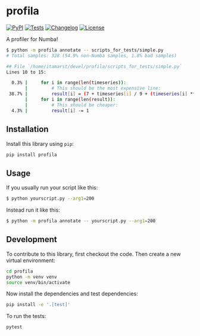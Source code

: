 # profila

[![PyPI](https://img.shields.io/pypi/v/profila.svg)](https://pypi.org/project/profila/)
[![Tests](https://github.com/pythonspeed/profila/actions/workflows/test.yml/badge.svg)](https://github.com/pythonspeed/profila/actions/workflows/test.yml)
[![Changelog](https://img.shields.io/github/v/release/pythonspeed/profila?include_prereleases&label=changelog)](https://github.com/pythonspeed/profila/releases)
[![License](https://img.shields.io/badge/license-Apache%202.0-blue.svg)](https://github.com/pythonspeed/profila/blob/main/LICENSE)

A profiler for Numba!

```bash
$ python -m profila annotate -- scripts_for_tests/simple.py
# Total samples: 328 (54.9% non-Numba samples, 1.8% bad samples)

## File `/home/itamarst/devel/profila/scripts_for_tests/simple.py`
Lines 10 to 15:

  0.3% |     for i in range(len(timeseries)):
       |         # This should be the most expensive line:
 38.7% |         result[i] = (7 + timeseries[i] / 9 + (timeseries[i] ** 2) / 7) / 5
       |     for i in range(len(result)):
       |         # This should be cheaper:
  4.3% |         result[i] -= 1
```

## Installation

Install this library using `pip`:

```bash
pip install profila
```

## Usage

If you usually run your script like this:

```bash
$ python yourscript.py --arg1=200
```

Instead run it like this:

```bash
$ python -m profila annotate -- yourscript.py --arg1=200
```

## Development

To contribute to this library, first checkout the code. Then create a new virtual environment:

```bash
cd profila
python -m venv venv
source venv/bin/activate
```

Now install the dependencies and test dependencies:

```bash
pip install -e '.[test]'
```

To run the tests:
```bash
pytest
```
